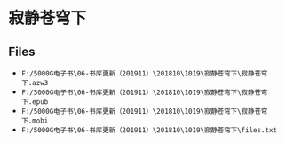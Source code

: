 # 寂静苍穹下

## Files

- `F:/5000G电子书\06-书库更新（201911）\201810\1019\寂静苍穹下\寂静苍穹下.azw3`
- `F:/5000G电子书\06-书库更新（201911）\201810\1019\寂静苍穹下\寂静苍穹下.epub`
- `F:/5000G电子书\06-书库更新（201911）\201810\1019\寂静苍穹下\寂静苍穹下.mobi`
- `F:/5000G电子书\06-书库更新（201911）\201810\1019\寂静苍穹下\files.txt`

